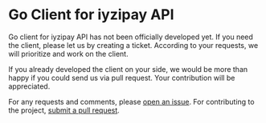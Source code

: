 # Go Client for iyzipay API 

Go client for iyzipay API has not been officially developed yet. If you need the client, please let us by creating a ticket. According to your requests, we will prioritize and work on the client. 

If you already developed the client on your side, we would be more than happy if you could send us via pull request. Your contribution will be appreciated.

For any requests and comments, please [open an issue](https://github.com/iyzico/iyzipay-go/issues/new). For contributing to the project, [submit a pull request](https://github.com/iyzico/iyzipay-go/pulls).
